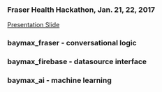### Fraser Health Hackathon, Jan. 21, 22, 2017 
[Presentation Slide](https://docs.google.com/presentation/d/1NnYOgbk0MZIqsAxHpRNeluWsRj-SBnvDaiX_VbMM1WI/edit?usp=sharing)
### baymax_fraser - conversational logic
### baymax_firebase - datasource interface
### baymax_ai - machine learning
